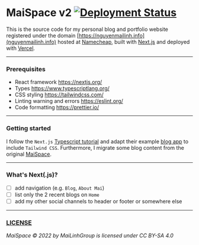 # MaiSpace v2 [![Deployment Status](https://img.shields.io/github/deployments/MaiLinhGroup/maispace-v2/production?label=vercel&logo=vercel&logoColor=white)](https://www.nguyenmailinh.info/)

This is the source code for my personal blog and portfolio website registered under the domain [https://nguyenmailinh.info](nguyenmailinh.info) hosted at [Namecheap](https://www.namecheap.com/), built with [Next.js](https://nextjs.org/) and deployed with [Vercel](https://vercel.com/).

---

### Prerequisites

- React framework https://nextjs.org/
- Types https://www.typescriptlang.org/
- CSS styling https://tailwindcss.com/
- Linting warning and errors https://eslint.org/
- Code formatting https://prettier.io/

---

### Getting started

I follow the `Next.js` [Typescript tutorial](https://nextjs.org/learn/excel/typescript) and adapt their example [blog app](https://next-learn-starter.vercel.app/) to include `Tailwind CSS`. Furthermore, I migrate some blog content from the original [MaiSpace](https://github.com/MaiLinhGroup/MaiSpace).

---

### What's Next(.js)?

- [ ] add navigation (e.g. `Blog`, `About Mai`)
- [ ] list only the 2 recent blogs on `Home`
- [ ] add my other social channels to header or footer or somewhere else

---

### [LICENSE](LICENSE)

*MaiSpace © 2022 by MaiLinhGroup is licensed under CC BY-SA 4.0*
